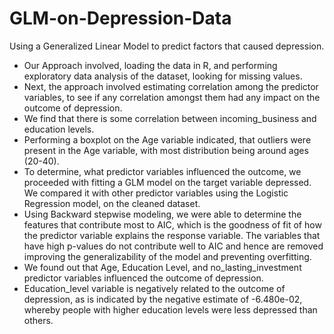 # GLM-on-Depression-Data
Using a Generalized Linear Model to predict factors that caused depression.

- Our Approach involved, loading the data in R, and performing exploratory data analysis of the dataset, looking for missing values.
- Next, the approach involved estimating correlation among the predictor variables, to see if any correlation amongst them had any impact on the outcome of depression.
- We find that there is some correlation between incoming_business and education levels.
- Performing a boxplot on the Age variable indicated, that outliers were present in the Age variable, with most distribution being around ages (20-40).
- To determine, what predictor variables influenced the outcome, we proceeded with fitting a GLM model on the target variable depressed. We compared it with other predictor variables
  using the Logistic Regression model, on the cleaned dataset.
- Using Backward stepwise modeling, we were able to determine the features that contribute most to AIC, which is the goodness of fit of how the predictor variable explains the response variable. The variables that have high p-values do not contribute well to AIC and hence are removed improving the generalizability of the model and preventing overfitting.
- We found out that Age, Education Level, and no_lasting_investment predictor variables influenced the outcome of depression.
- Education_level variable is negatively related to the outcome of depression, as is indicated by the negative estimate of -6.480e-02, whereby people with higher education levels were less depressed than others.


